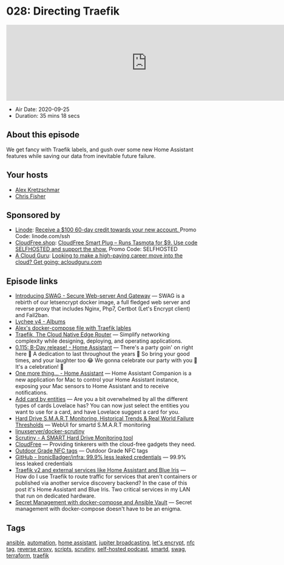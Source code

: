 # 028: Directing Traefik

<iframe src="https://player.fireside.fm/v2/dUlrHQih+mqPqIiGL?theme=dark" width="740" height="200" frameborder="0" scrolling="no"></iframe>

* Air Date: 2020-09-25
* Duration: 35 mins 18 secs

## About this episode

We get fancy with Traefik labels, and gush over some new Home Assistant features while saving our data from inevitable future failure.

## Your hosts
* [Alex Kretzschmar](https://selfhosted.show/hosts/alexktz)
* [Chris Fisher](https://selfhosted.show/hosts/chrislas)

## Sponsored by

  * [Linode](https://linode.com/ssh): [Receive a $100 60-day credit towards your new account. ](https://linode.com/ssh) Promo Code: linode.com/ssh
  * [CloudFree.shop](https://cloudfree.shop/): [CloudFree Smart Plug – Runs Tasmota for $9. Use code SELFHOSTED and support the show.](https://cloudfree.shop/) Promo Code: SELFHOSTED
  * [A Cloud Guru](https://acloudguru.com/): [Looking to make a high-paying career move into the cloud? Get going: acloudguru.com](https://acloudguru.com/)



## Episode links

  * [Introducing SWAG - Secure Web-server And Gateway](https://blog.linuxserver.io/2020/08/21/introducing-swag/ "Introducing SWAG - Secure Web-server And Gateway") — SWAG is a rebirth of our letsencrypt docker image, a full fledged web server and reverse proxy that includes Nginx, Php7, Certbot (Let's Encrypt client) and Fail2ban.
  * [Lychee v4 - Albums](https://gallery.selfhosted.show/ "Lychee v4 - Albums")
  * [Alex's docker-compose file with Traefik lables](https://github.com/IronicBadger/infra/blob/master/dev/traefik/docker-compose.yaml "Alex's docker-compose file with Traefik lables")
  * [Traefik, The Cloud Native Edge Router](https://traefik.io/traefik/ "Traefik, The Cloud Native Edge Router") — Simplify networking complexity while designing, deploying, and operating applications.
  * [0.115: B-Day release! - Home Assistant](https://www.home-assistant.io/blog/2020/09/17/release-115/ "0.115: B-Day release!  - Home Assistant") — There's a party goin' on right here 🕺 A dedication to last throughout the years 🥳 So bring your good times, and your laughter too 😂 We gonna celebrate our party with you 🎁 It's a celebration! 🎉
  * [One more thing… - Home Assistant](https://www.home-assistant.io/blog/2020/09/18/mac-companion/ "One more thing… - Home Assistant") — Home Assistant Companion is a new application for Mac to control your Home Assistant instance, exposing your Mac sensors to Home Assistant and to receive notifications.
  * [Add card by entities](https://www.home-assistant.io/blog/2020/09/17/release-115/#add-card-by-entities "Add card by entities") — Are you a bit overwhelmed by all the different types of cards Lovelace has? You can now just select the entities you want to use for a card, and have Lovelace suggest a card for you.
  * [Hard Drive S.M.A.R.T Monitoring, Historical Trends & Real World Failure Thresholds](https://github.com/AnalogJ/scrutiny "Hard Drive S.M.A.R.T Monitoring, Historical Trends & Real World Failure Thresholds") — WebUI for smartd S.M.A.R.T monitoring
  * [linuxserver/docker-scrutiny](https://github.com/linuxserver/docker-scrutiny/ "linuxserver/docker-scrutiny")
  * [Scrutiny - A SMART Hard Drive Monitoring tool](https://blog.ktz.me/scrutiny-a-smart-hard-drive-monitoring-tool/ "Scrutiny - A SMART Hard Drive Monitoring tool")
  * [CloudFree](https://cloudfree.shop/ "CloudFree") — Providing tinkerers with the cloud-free gadgets they need.
  * [Outdoor Grade NFC tags](https://amzn.to/2FZ45na "Outdoor Grade NFC tags") — Outdoor Grade NFC tags
  * [GitHub - IronicBadger/infra: 99.9% less leaked credentials](https://github.com/ironicbadger/infra "GitHub - IronicBadger/infra: 99.9% less leaked credentials") — 99.9% less leaked credentials
  * [Traefik v2 and external services like Home Assistant and Blue Iris](https://blog.ktz.me/traefik-v2-and-external-services-like-home-assistant/ "Traefik v2 and external services like Home Assistant and Blue Iris") — How do I use Traefik to route traffic for services that aren't containers or published via another service discovery backend? In the case of this post it's Home Assistant and Blue Iris. Two critical services in my LAN that run on dedicated hardware.
  * [Secret Management with docker-compose and Ansible Vault](https://blog.ktz.me/secret-management-with-docker-compose-and-ansible/ "Secret Management with docker-compose and Ansible Vault") — Secret management with docker-compose doesn't have to be an enigma.



## Tags

[ansible](https://selfhosted.show/tags/ansible), [automation](https://selfhosted.show/tags/automation), [home assistant](https://selfhosted.show/tags/home%20assistant), [jupiter broadcasting](https://selfhosted.show/tags/jupiter%20broadcasting), [let's encrypt](https://selfhosted.show/tags/let's%20encrypt), [nfc tag](https://selfhosted.show/tags/nfc%20tag), [reverse proxy](https://selfhosted.show/tags/reverse%20proxy), [scripts](https://selfhosted.show/tags/scripts), [scrutiny](https://selfhosted.show/tags/scrutiny), [self-hosted podcast](https://selfhosted.show/tags/self-hosted%20podcast), [smartd](https://selfhosted.show/tags/smartd), [swag](https://selfhosted.show/tags/swag), [terraform](https://selfhosted.show/tags/terraform), [traefik](https://selfhosted.show/tags/traefik)